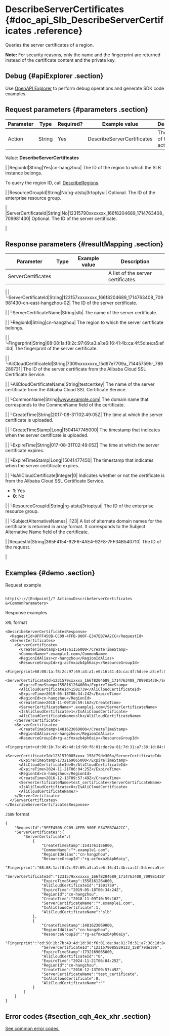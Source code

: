 # DescribeServerCertificates {#doc_api_Slb_DescribeServerCertificates .reference}

Queries the server certificates of a region.

**Note:** For security reasons, only the name and the fingerprint are returned instead of the certificate content and the private key.

## Debug {#apiExplorer .section}

Use [OpenAPI Explorer](https://api.aliyun.com/#product=Slb&api=DescribeServerCertificates) to perform debug operations and generate SDK code examples.

## Request parameters {#parameters .section}

|Parameter|Type|Required?|Example value|Description|
|---------|----|---------|-------------|-----------|
|Action|String|Yes|DescribeServerCertificates| The name of this action.

 Value: **DescribeServerCertificates**

 |
|RegionId|String|Yes|cn-hangzhou| The ID of the region to which the SLB instance belongs.

 To query the region ID, call [DescribeRegions](~~27584~~).

 |
|ResourceGroupId|String|No|rg-atstuj3rtoptyui| Optional. The ID of the enterprise resource group.

 |
|ServerCertificateId|String|No|12315790xxxxxxx\_166f8204689\_1714763408\_709981430| Optional. The ID of the server certificate.

 |

## Response parameters {#resultMapping .section}

|Parameter|Type|Example value|Description|
|---------|----|-------------|-----------|
|ServerCertificates| | | A list of the server certificates.

 |
|└ServerCertificateId|String|123157xxxxxxxx\_166f8204689\_1714763408\_709981430-cn-east-hangzhou-02| The ID of the server certificate.

 |
|└ServerCertificateName|String|slb| The name of the server certificate.

 |
|└RegionId|String|cn-hangzhou| The region to which the server certificate belongs.

 |
|└Fingerprint|String|68:08:1a:f8:2c:97:69:a3:a1:e6:16:41:4b:ca:4f:5d:ee:a5:ef:0d| The fingerprint of the server certificate.

 |
|└AliCloudCertificateId|String|7309xxxxxxxx\_15d97e7709a\_71445759hr\_789289731| The ID of the server certificate from the Alibaba Cloud SSL Certificate Service.

 |
|└AliCloudCertificateName|String|testcertkey| The name of the server certificate from the Alibaba Cloud SSL Certificate Service.

 |
|└CommonName|String|www.example.com| The domain name that corresponds to the CommonName field of the certificate.

 |
|└CreateTime|String|2017-08-31T02:49:05Z| The time at which the server certificate is uploaded.

 |
|└CreateTimeStamp|Long|1504147745000| The timestamp that indicates when the server certificate is uploaded.

 |
|└ExpireTime|String|017-08-31T02:49:05Z| The time at which the server certificate expires.

 |
|└ExpireTimeStamp|Long|15041477450| The timestamp that indicates when the server certificate expires.

 |
|└IsAliCloudCertificate|Integer|0| Indicates whether or not the certificate is from the Alibaba Cloud SSL Certificate Service.

 -   **1**: Yes
-   **0**: No

 |
|└ResourceGroupId|String|rg-atstuj3rtoptyui| The ID of the enterprise resource group.

 |
|└SubjectAlternativeNames| |123| A list of alternate domain names for the certificate is returned in array format. It corresponds to the Subject Alternative Name field of the certificate.

 |
|RequestId|String|365F4154-92F6-4AE4-92F8-7FF34B540710| The ID of the request.

 |

## Examples {#demo .section}

Request example

``` {#request_demo}

http(s)://[Endpoint]/? Action=DescribeServerCertificates
&<CommonParameters>

```

Response examples

`XML` format

``` {#xml_return_success_demo}
<DescribeServerCertificatesResponse>
  <RequestId>9FFF450B-CC09-4FFB-900F-E347EB7AA2CC</RequestId>
  <ServerCertificates>
    <ServerCertificate>
      <CreateTimeStamp>1541761156000</CreateTimeStamp>
      <CommonName>*.example1.com</CommonName>
      <RegionIdAlias>cn-hangzhou</RegionIdAlias>
      <ResourceGroupId>rg-acfmxazb4ph6aiy</ResourceGroupId>
      <Fingerprint>68:08:1a:f8:2c:97:69:a3:a1:e6:16:41:4b:ca:4f:5d:ee:a5:ef:0d</Fingerprint>
      <ServerCertificateId>1231579xxxxxx_166f8204689_1714763408_709981430</ServerCertificateId>
      <ExpireTimeStamp>1558161264000</ExpireTimeStamp>
      <AliCloudCertificateId>1501739</AliCloudCertificateId>
      <ExpireTime>2019-05-18T06:34:24Z</ExpireTime>
      <RegionId>cn-hangzhou</RegionId>
      <CreateTime>2018-11-09T10:59:16Z</CreateTime>
      <ServerCertificateName>*.example1.com</ServerCertificateName>
      <IsAliCloudCertificate>1</IsAliCloudCertificate>
      <AliCloudCertificateName>slb</AliCloudCertificateName>
    </ServerCertificate>
    <ServerCertificate>
      <CreateTimeStamp>1481623069000</CreateTimeStamp>
      <RegionIdAlias>cn-hangzhou</RegionIdAlias>
      <ResourceGroupId>rg-acfmxazb4ph6aiy</ResourceGroupId>
      <Fingerprint>cd:90:1b:7b:49:4d:1d:90:f6:01:de:9a:81:7d:31:a7:38:1d:84:8d</Fingerprint>
      <ServerCertificateId>1231579085xxxx_158f79de306</ServerCertificateId>
      <ExpireTimeStamp>1732169065000</ExpireTimeStamp>
      <AliCloudCertificateId>0</AliCloudCertificateId>
      <ExpireTime>2024-11-21T06:04:25Z</ExpireTime>
      <RegionId>cn-hangzhou</RegionId>
      <CreateTime>2016-12-13T09:57:49Z</CreateTime>
      <ServerCertificateName>test_certificate</ServerCertificateName>
      <IsAliCloudCertificate>0</IsAliCloudCertificate>
      <AliCloudCertificateName/>
    </ServerCertificate>
  </ServerCertificates>
</DescribeServerCertificatesResponse>

```

`JSON` format

``` {#json_return_success_demo}
{
	"RequestId":"9FFF450B-CC09-4FFB-900F-E347EB7AA2CC",
	"ServerCertificates":{
		"ServerCertificate":[
			{
				"CreateTimeStamp":1541761156000,
				"CommonName":"*.example1.com",
				"RegionIdAlias":"cn-hangzhou",
				"ResourceGroupId":"rg-acfmxazb4ph6aiy",
				"Fingerprint":"68:08:1a:f8:2c:97:69:a3:a1:e6:16:41:4b:ca:4f:5d:ee:a5:ef:0d",
				"ServerCertificateId":"1231579xxxxxxx_166f8204689_1714763408_709981430",
				"ExpireTimeStamp":1558161264000,
				"AliCloudCertificateId":"1501739",
				"ExpireTime":"2019-05-18T06:34:24Z",
				"RegionId":"cn-hangzhou",
				"CreateTime":"2018-11-09T10:59:16Z",
				"ServerCertificateName":"*.example1.com",
				"IsAliCloudCertificate":1,
				"AliCloudCertificateName":"slb"
			},
			{
				"CreateTimeStamp":1481623069000,
				"RegionIdAlias":"cn-hangzhou",
				"ResourceGroupId":"rg-acfmxazb4ph6aiy",
				"Fingerprint":"cd:90:1b:7b:49:4d:1d:90:f6:01:de:9a:81:7d:31:a7:38:1d:84:8d",
				"ServerCertificateId":"1231579085529123_158f79de306",
				"ExpireTimeStamp":1732169065000,
				"AliCloudCertificateId":"0",
				"ExpireTime":"2024-11-21T06:04:25Z",
				"RegionId":"cn-hangzhou",
				"CreateTime":"2016-12-13T09:57:49Z",
				"ServerCertificateName":"test_certificate",
				"IsAliCloudCertificate":0,
				"AliCloudCertificateName":""
			}
		]
	}
}
```

## Error codes {#section_cqh_4ex_xhr .section}

[See common error codes.](https://error-center.alibabacloud.com/status/product/Slb)

